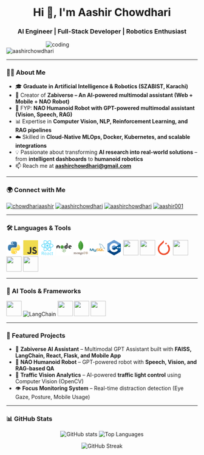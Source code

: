 <h1 align="center">Hi 👋, I'm Aashir Chowdhari</h1>
<h3 align="center">AI Engineer | Full-Stack Developer | Robotics Enthusiast</h3>

<img align="right" alt="coding" width="400" src="https://media.giphy.com/media/qgQUggAC3Pfv687qPC/giphy.gif">

<p align="left">
  <img src="https://komarev.com/ghpvc/?username=aashirchowdhari&label=Profile%20views&color=0e75b6&style=flat" alt="aashirchowdhari" />
</p>

---

### 👨‍💻 About Me  
- 🎓 **Graduate in Artificial Intelligence & Robotics (SZABIST, Karachi)**  
- 🚀 Creator of **Zabiverse – An AI-powered multimodal assistant (Web + Mobile + NAO Robot)**  
- 🤖 FYP: **NAO Humanoid Robot with GPT-powered multimodal assistant (Vision, Speech, RAG)**  
- 📊 Expertise in **Computer Vision, NLP, Reinforcement Learning, and RAG pipelines**  
- ☁️ Skilled in **Cloud-Native MLOps, Docker, Kubernetes, and scalable integrations**  
- 💡 Passionate about transforming **AI research into real-world solutions** – from **intelligent dashboards** to **humanoid robotics**  
- 📫 Reach me at **aashirchowdhari@gmail.com**

---

### 🌍 Connect with Me  
<p align="left">
<a href="https://twitter.com/chowdhariaashir" target="_blank"><img align="center" src="https://raw.githubusercontent.com/rahuldkjain/github-profile-readme-generator/master/src/images/icons/Social/twitter.svg" alt="chowdhariaashir" height="30" width="40" /></a>
<a href="https://linkedin.com/in/aashirchowdhari" target="_blank"><img align="center" src="https://raw.githubusercontent.com/rahuldkjain/github-profile-readme-generator/master/src/images/icons/Social/linked-in-alt.svg" alt="aashirchowdhari" height="30" width="40" /></a>
<a href="https://fb.com/aashirchowdhari" target="_blank"><img align="center" src="https://raw.githubusercontent.com/rahuldkjain/github-profile-readme-generator/master/src/images/icons/Social/facebook.svg" alt="aashirchowdhari" height="30" width="40" /></a>
<a href="https://instagram.com/aashir001" target="_blank"><img align="center" src="https://raw.githubusercontent.com/rahuldkjain/github-profile-readme-generator/master/src/images/icons/Social/instagram.svg" alt="aashir001" height="30" width="40" /></a>
</p>

---

### 🛠️ Languages & Tools  
<p align="left">
  <img src="https://raw.githubusercontent.com/devicons/devicon/master/icons/python/python-original.svg" width="40" height="40"/> 
  <img src="https://raw.githubusercontent.com/devicons/devicon/master/icons/javascript/javascript-original.svg" width="40" height="40"/> 
  <img src="https://raw.githubusercontent.com/devicons/devicon/master/icons/react/react-original-wordmark.svg" width="40" height="40"/> 
  <img src="https://raw.githubusercontent.com/devicons/devicon/master/icons/nodejs/nodejs-original-wordmark.svg" width="40" height="40"/> 
  <img src="https://raw.githubusercontent.com/devicons/devicon/master/icons/mongodb/mongodb-original-wordmark.svg" width="40" height="40"/> 
  <img src="https://raw.githubusercontent.com/devicons/devicon/master/icons/mysql/mysql-original-wordmark.svg" width="40" height="40"/> 
  <img src="https://raw.githubusercontent.com/devicons/devicon/master/icons/cplusplus/cplusplus-original.svg" width="40" height="40"/> 
  <img src="https://upload.wikimedia.org/wikipedia/commons/0/05/Scikit_learn_logo_small.svg" width="40" height="40"/> 
  <img src="https://www.vectorlogo.zone/logos/tensorflow/tensorflow-icon.svg" width="40" height="40"/> 
  <img src="https://raw.githubusercontent.com/devicons/devicon/master/icons/pytorch/pytorch-original.svg" width="40" height="40"/> 
  <img src="https://raw.githubusercontent.com/opencv/opencv/master/doc/opencv-logo2.png" width="40" height="40"/> 
  <img src="https://www.vectorlogo.zone/logos/docker/docker-icon.svg" width="40" height="40"/> 
  <img src="https://www.vectorlogo.zone/logos/kubernetes/kubernetes-icon.svg" width="40" height="40"/> 
</p>

---

### 🤖 AI Tools & Frameworks  
<p align="left">
  <img src="https://huggingface.co/front/assets/huggingface_logo.svg" width="40" height="40"/> 
  <img src="https://avatars.githubusercontent.com/u/126733545?s=200&v=4" width="40" height="40" alt="LangChain"/> 
  <img src="https://upload.wikimedia.org/wikipedia/commons/4/4d/OpenAI_Logo.svg" width="40" height="40"/> 
  <img src="https://seeklogo.com/images/G/google-gemini-logo-27A62997A4-seeklogo.com.png" width="40" height="40"/> 
  <img src="https://raw.githubusercontent.com/facebookresearch/faiss/main/docs/source/_static/img/logo.png" width="40" height="40"/> 
</p>

---

### 📌 Featured Projects  
- 🤖 **Zabiverse AI Assistant** – Multimodal GPT Assistant built with **FAISS, LangChain, React, Flask, and Mobile App**  
- 🦾 **NAO Humanoid Robot** – GPT-powered robot with **Speech, Vision, and RAG-based QA**  
- 🚦 **Traffic Vision Analytics** – AI-powered **traffic light control** using Computer Vision (OpenCV)  
- 👁️ **Focus Monitoring System** – Real-time distraction detection (Eye Gaze, Posture, Mobile Usage)  

---

### 📊 GitHub Stats  
<p align="center">
  <img src="https://github-readme-stats.vercel.app/api?username=aashirchowdhari&show_icons=true&theme=radical" alt="GitHub stats" height="165"/>
  <img src="https://github-readme-stats.vercel.app/api/top-langs/?username=aashirchowdhari&layout=compact&theme=radical" alt="Top Languages" height="165"/>
</p>

<p align="center">
  <img src="https://github-readme-streak-stats.herokuapp.com/?user=aashirchowdhari&theme=radical" alt="GitHub Streak"/>
</p>
